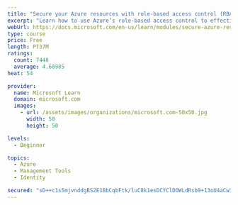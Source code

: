 ```yaml
---
title: "Secure your Azure resources with role-based access control (RBAC)"
excerpt: "Learn how to use Azure’s role-based access control to effectively manage your team’s access to Azure resources."
webUrl: https://docs.microsoft.com/en-us/learn/modules/secure-azure-resources-with-rbac/
type: course
price: Free
length: PT37M
ratings:
  count: 7448
  average: 4.68985
heat: 54

provider:
  name: Microsoft Learn
  domain: microsoft.com
  images:
    - url: /assets/images/organizations/microsoft.com-50x50.jpg
      width: 50
      height: 50

levels:
  - Beginner

topics:
  - Azure
  - Management Tools
  - Identity

secured: "sD++c1s5mjvnddgBS2E1BbCqbFtk/luC8k1esDCYClDOWLdRsb9+13oU4aCwI9mtVs0qz7LRmV6Wy3KIIDDhpg9M4L9U8IV/mOwVkNNTpH8C05NDzsH1pzkhifBgre+8+E32Vh6t/JXW5yyugP4WnKhFMt6j9hcuV5ZWiOVpn2MRef87EAdYnblTD9nExJA7MaCpDKjlQqeQnmk7rl0VgrqOKbfqpyPVRx9LL3soD4m3zMDgAHDIqhVbG+MIBP+7rnut7wocnEId18f83nWmKErjmxG6bPi30d3Jzzx9A6J9nO0LuZ+4767K0+xGmgMyK9AaCH275nvez7QhbtVvOhmXIedNnGRgwNGUsCTSQWecDwvSkxtrvPKnKmzMlELX5jD5+zj/AeKykCPIgB4oLjRuk60XMQLwpeQDlNAEC0U=;2koBoY3WpPnEfs9ilDzscA=="
---
```


